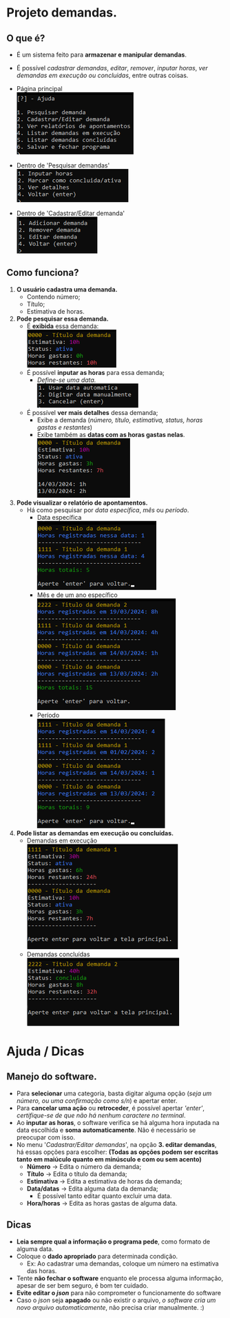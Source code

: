 # Projeto demandas.

## O que é?

  - É um sistema feito para **armazenar e manipular demandas**.
  - É possível _cadastrar demandas_, _editar_, _remover_, _inputar horas_, _ver demandas em execução ou concluidas_, entre outras coisas.

   - Página principal <br>![Pagina inicial](/imgs/PaginaPrincipal.png)
  - Dentro de 'Pesquisar demandas'<br>![Input Horas](/imgs/InputHoras.png)
  - Dentro de 'Cadastrar/Editar demanda'<br>![Crud Demandas](/imgs/CRUDdemandas.png)

## Como funciona?

  1. **O usuário cadastra uma demanda.**
      - Contendo número;
      - Título;
      - Estimativa de horas.
  2. **Pode pesquisar essa demanda.**
      - É **exibida** essa demanda:
            <br>![EstruturaDemanda](/imgs/EstruturaDemanda.png)
      - É possível **inputar as horas** para essa demanda;
          - *Define-se uma data.*
          <br>![Data](/imgs/DeifinirData.png)
      - É possível **ver mais detalhes** dessa demanda;
          - Exibe a demanda (*número, título, estimativa, status, horas gastas e restantes*)
          - Exibe também as **datas com as horas gastas nelas**.
          <br>![Detalhes](/imgs/VerDetalhes.png)
  3. **Pode visualizar o relatório de apontamentos.**
      - Há como pesquisar por *data específica*, *mês* ou *período*.
          - Data específica <br> ![Data especifica](/imgs/DemandasDiaEspecifico.png)
          - Mês e de um ano específico <br> ![Mes](/imgs/DemandaMesEspecifico.png)
          - Período <br> ![Periodo](/imgs/DemandaPeriodo.png)
  4. **Pode listar as demandas em execução ou concluídas.**
        - Demandas em execução <br> ![execucao](/imgs/DemandasAtivas.png)
        - Demandas concluídas <br> ![concluidas](/imgs/DemandasConcluidas.png)

# Ajuda / Dicas

## Manejo do software.
  
  - Para **selecionar** uma categoria, basta digitar alguma opção (*seja um número, ou uma confirmação como s/n*) e apertar enter.
  - Para **cancelar uma ação** ou **retroceder**, é possível apertar *'enter'*, *certifique-se de que não há nenhum caractere no terminal*.
  - Ao **inputar as horas**, o software verifica se há alguma hora inputada na data escolhida e **soma automaticamente**. Não é necessário se preocupar com isso.
  - No menu '*Cadastrar/Editar demandas*', na opção **3. editar demandas**, há essas opções para escolher: **(Todas as opções podem ser escritas tanto em maiúculo quanto em minúsculo e com ou sem acento)**
      - **Número** -> Edita o número da demanda;
      - **Título** -> Edita o título da demanda;
      - **Estimativa** -> Edita a estimativa de horas da demanda;
      - **Data/datas** -> Edita alguma data da demanda;
          - É possível tanto editar quanto excluir uma data.
      - **Hora/horas** -> Edita as horas gastas de alguma data.
## Dicas
  - **Leia sempre qual a informação o programa pede**, como formato de alguma data.
  - Coloque o **dado apropriado** para determinada condição.
      - Ex: Ao cadastrar uma demandas, coloque um número na estimativa das horas.
  - Tente **não fechar o software** enquanto ele processa alguma informação, apesar de ser bem seguro, é bom ter cuidado.
  - **Evite editar o _json_** para não comprometer o funcionamente do software
  - Caso o _json_ seja **apagado** ou não existir o arquivo, _o software cria um novo arquivo automaticamente_, não precisa criar manualmente. :)